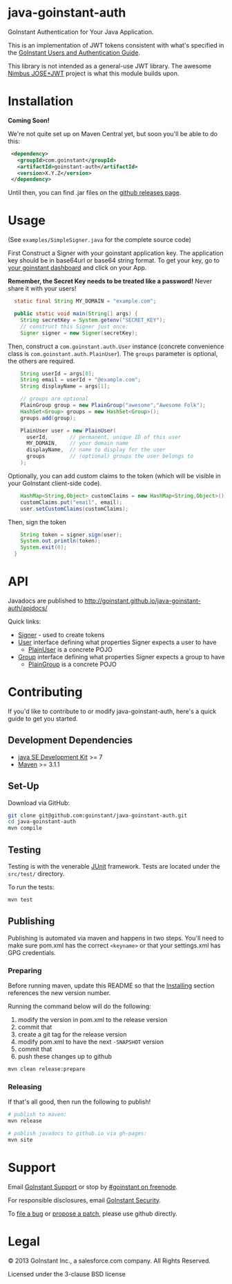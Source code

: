# java-goinstant-auth

GoInstant Authentication for Your Java Application.

This is an implementation of JWT tokens consistent with what's specified in the
[GoInstant Users and Authentication
Guide](https://developers.goinstant.com/v1/security_and_auth/guides/users_and_authentication.html).

This library is not intended as a general-use JWT library.  The awesome [Nimbus
JOSE+JWT](https://bitbucket.org/nimbusds/nimbus-jose-jwt) project is what this
module builds upon.

# Installation

**Coming Soon!**

We're not quite set up on Maven Central yet, but soon you'll be able to do this:

```xml
 <dependency>
   <groupId>com.goinstant</groupId>
   <artifactId>goinstant-auth</artifactId>
   <version>X.Y.Z</version>
 </dependency>
```

Until then, you can find .jar files on the [github releases
page](https://github.com/goinstant/java-goinstant-auth/releases).

# Usage

(See `examples/SimpleSigner.java` for the complete source code)

First Construct a Signer with your goinstant application key. The application key
should be in base64url or base64 string format. To get your key, go to [your
goinstant dashboard](https://goinstant.com/dashboard) and click on your App.

**Remember, the Secret Key needs to be treated like a password!**
Never share it with your users!

```java
  static final String MY_DOMAIN = "example.com";

  public static void main(String[] args) {
    String secretKey = System.getenv("SECRET_KEY");
    // construct this Signer just once:
    Signer signer = new Signer(secretKey);
```

Then, construct a `com.goinstant.auth.User` instance (concrete convenience
class is `com.goinstant.auth.PlainUser`).  The `groups` parameter is optional,
the others are required.

```java
    String userId = args[0];
    String email = userId + "@example.com";
    String displayName = args[1];

    // groups are optional
    PlainGroup group = new PlainGroup("awesome","Awesome Folk");
    HashSet<Group> groups = new HashSet<Group>();
    groups.add(group);

    PlainUser user = new PlainUser(
      userId,       // permanent, unique ID of this user
      MY_DOMAIN,    // your domain name
      displayName,  // name to display for the user
      groups        // (optional) groups the user belongs to
    );
```

Optionally, you can add custom claims to the token (which will be visible in
your GoInstant client-side code).

```java
    HashMap<String,Object> customClaims = new HashMap<String,Object>();
    customClaims.put("email", email);
    user.setCustomClaims(customClaims);
```

Then, sign the token

```java
    String token = signer.sign(user);
    System.out.println(token);
    System.exit(0);
  }
```

# API

Javadocs are published to http://goinstant.github.io/java-goinstant-auth/apidocs/

Quick links:

- [Signer](http://goinstant.github.io/java-goinstant-auth/apidocs/com/goinstant/auth/Signer.html) - used to create tokens
- [User](http://goinstant.github.io/java-goinstant-auth/apidocs/com/goinstant/auth/User.html) interface defining what properties Signer expects a user to have
  - [PlainUser](http://goinstant.github.io/java-goinstant-auth/apidocs/com/goinstant/auth/PlainUser.html) is a concrete POJO
- [Group](http://goinstant.github.io/java-goinstant-auth/apidocs/com/goinstant/auth/Group.html) interface defining what properties Signer expects a group to have
  - [PlainGroup](http://goinstant.github.io/java-goinstant-auth/apidocs/com/goinstant/auth/PlainUser.html) is a concrete POJO

# Contributing

If you'd like to contribute to or modify java-goinstant-auth, here's a quick
guide to get you started.

## Development Dependencies

- [java SE Development Kit](http://www.oracle.com/technetwork/java/javase/downloads/index.html) >= 7
- [Maven](https://maven.apache.org) >= 3.1.1

## Set-Up

Download via GitHub:

```sh
git clone git@github.com:goinstant/java-goinstant-auth.git
cd java-goinstant-auth
mvn compile
```

## Testing

Testing is with the venerable [JUnit](http://junit.org/) framework.  Tests are
located under the `src/test/` directory.

To run the tests:

```sh
mvn test
```

## Publishing

Publishing is automated via maven and happens in two steps.  You'll need to
make sure pom.xml has the correct `<keyname>` or that your settings.xml has GPG
credentials.

### Preparing

Before running maven, update this README so that the [Installing](#installing)
section references the new version number.

Running the command below will do the following:

1. modify the version in pom.xml to the release version
2. commit that
3. create a git tag for the release version
4. modify pom.xml to have the next `-SNAPSHOT` version
5. commit that
6. push these changes up to github

```sh
mvn clean release:prepare
```

### Releasing

If that's all good, then run the following to publish!

```sh
# publish to maven:
mvn release

# publish javadocs to github.io via gh-pages:
mvn site
```

# Support

Email [GoInstant Support](mailto:support@goinstant.com) or stop by [#goinstant
on freenode](irc://irc.freenode.net#goinstant).

For responsible disclosures, email [GoInstant Security](mailto:security@goinstant.com).

To [file a bug](https://github.com/goinstant/java-goinstant-auth/issues) or
[propose a patch](https://github.com/goinstant/java-goinstant-auth/pulls),
please use github directly.

# Legal

&copy; 2013 GoInstant Inc., a salesforce.com company.  All Rights Reserved.

Licensed under the 3-clause BSD license
